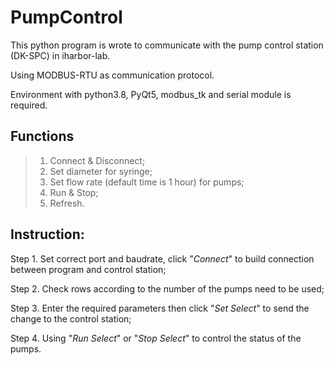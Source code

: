 # PumpControl
This python program is wrote to communicate with the pump control station (DK-SPC) in iharbor-lab.

Using MODBUS-RTU as communication protocol.

Environment with python3.8, PyQt5, modbus_tk and serial module is required.

## **Functions**
>1. Connect & Disconnect;
>2. Set diameter for syringe;
>3. Set flow rate (default time is 1 hour) for pumps;
>4. Run & Stop;
>5. Refresh.

## **Instruction:**
Step 1. Set correct port and baudrate, click "*Connect*" to build connection between program and control station;

Step 2. Check rows according to the number of the pumps need to be used;

Step 3. Enter the required parameters then click "*Set Select*" to send the change to the control station;

Step 4. Using "*Run Select*" or "*Stop Select*" to control the status of the pumps.

